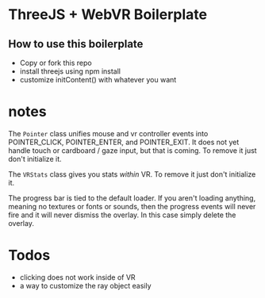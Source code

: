 # ThreeJS + WebVR Boilerplate


## How to use this boilerplate

* Copy or fork this repo
* install threejs using npm install
* customize initContent() with whatever you want



# notes

The `Pointer` class unifies mouse and vr controller events into POINTER_CLICK, POINTER_ENTER, and POINTER_EXIT.
It does not yet handle touch or cardboard / gaze input, but that is coming.  To remove it just don't initialize it.

The `VRStats` class gives you stats *within* VR.  To remove it just don't initialize it.

The progress bar is tied to the default loader. If you aren't loading anything, meaning no textures or 
fonts or sounds, then the progress events will never fire and it will never dismiss the overlay. In this 
case simply delete the overlay. 


# Todos

* clicking does not work inside of VR
* a way to customize the ray object easily


